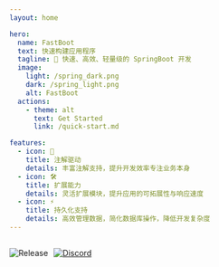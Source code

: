 ```yaml
---
layout: home

hero:
  name: FastBoot
  text: 快速构建应用程序
  tagline: 🚀 快速、高效、轻量级的 SpringBoot 开发
  image:
    light: /spring_dark.png
    dark: /spring_light.png
    alt: FastBoot
  actions:
    - theme: alt
      text: Get Started
      link: /quick-start.md

features:
  - icon: 🚀
    title: 注解驱动
    details: 丰富注解支持，提升开发效率专注业务本身
  - icon: 🛠️
    title: 扩展能力
    details: 灵活扩展模块，提升应用的可拓展性与响应速度
  - icon: ⚡
    title: 持久化支持
    details: 高效管理数据，简化数据库操作，降低开发复杂度
---
```


##

<style scoped>
.badges {
  display: flex;
  gap: 10px;
}
</style>

<p class="badges">

  <img alt="Release" src="https://img.shields.io/github/tag/xiesx123/fastboot.svg?style=flat&label=Release&color=0078D7" />
  <a target="_blank" href="https://jitpack.io/#xiesx123/fastboot">
    <img alt="Discord" src="https://jitpack.io/v/xiesx123/fastboot.svg" />
  </a>

</p>
